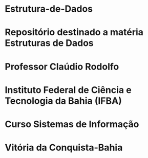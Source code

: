 # Estrutura-de-Dados
# Repositório destinado a matéria Estruturas de Dados
# Professor Claúdio Rodolfo
# Instituto Federal de Ciência e Tecnologia da Bahia (IFBA)
# Curso Sistemas de Informação
# Vitória da Conquista-Bahia